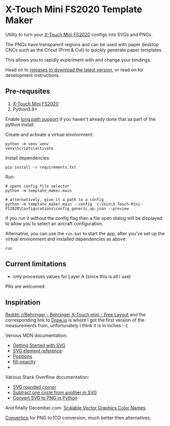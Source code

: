 # X-Touch Mini FS2020 Template Maker

Utility to turn your [X-Touch Mini FS2020](https://github.com/maartentamboer/X-Touch-Mini-FS2020) configs into SVGs and PNGs.

The PNGs have transparent regions and can be used with paper desktop CNCs such as the Cricut (Print & Cut) to quickly generate paper templates.

This allows you to rapidly experiment with and change your bindings.

Head on to [releases to download the latest version](https://github.com/cgspeck/X-Touch-Mini-FS2020-TemplateMaker/releases), or read on for development instructions.

## Pre-requsites

1. [X-Touch Mini FS2020](https://github.com/maartentamboer/X-Touch-Mini-FS2020)
2. Python3.9+

Enable [long path support](https://www.thewindowsclub.com/how-to-enable-or-disable-win32-long-paths-in-windows-11-10) if you haven't already done that as part of the python install.

Create and activate a virtual environment:

```
python -m venv venv
venv\Scripts\activate
```

Install dependencies:

```
pip install -r requirements.txt
```

Run:

```
# opens config file selector
python -m template_maker.main

# alternatively, give it a path to a config
python -m template_maker.main --config  c:\bin\X-Touch-Mini-FS2020\Configurations\config_generic_ap.json --preview
```

If you run it without the config flag then a file open dialog will be displayed to allow you to select an aircraft configuration.

Alternative, you can use the `run.bat` to start the app, after you've set up the virtual environment and installed dependencies as above:

```
run
```

## Current limitations

- only processes values for Layer A (since this is all I use)

PRs are welcomed.

## Inspiration

[Reddit: r/Behringer - Behringer X-Touch mini - Free Layout](https://www.reddit.com/r/Behringer/comments/k0xeeg/behringer_xtouch_mini_free_layout/) and the corresponding link to [Draw.io](https://viewer.diagrams.net/index.html?highlight=0000ff&edit=_blank&nav=1&title=Behringer%20X-Touch%20mini.drawio#R3Zpbb9owGIZ%2FDZe1fD7clnZM09ZNYlO33mXEkEgBszQdtL9%2BDjjNETXVqOokXJC8tmP7yYf9vSgTMl3vZ2mwjb6YUCcTDMP9hFxNMEZKQPuVK49OQZgdlVUah04rhXn8pJ3oGq4e4lDf1ypmxiRZvK2LC7PZ6EVW04I0Nbt6taVJ6r1ug5VuCfNFkLTV2zjMomIaXJUFH3W8ilzXEotjwTooKruZ3EdBaHYViVxPyDQ1JjuerfdTneT0Ci7Hdh9OlD4PLNWbrE%2BD1cWaLJfbH78%2FmdtfPxdJ%2FP3z9YW7y98geXATdoPNHgsCqXnYhDq%2FCZqQy10UZ3q%2BDRZ56c4%2BdKtF2Tpxxcs4SaYmMemhLbk8fKzeHmzRs04zva9IbvAzbdY6Sx9tlaKUO5AulIh017vKc8FCAYapej6OVaLKE6IQASZIWYW7aHGRsnruuYRpTxzPbrZ35ubP1d18821GvqqnCM9ubvdnZ3sCWAfW0wwFA4LVMapSqpGkEkDcwY8ICKCQ%2Fw%2BtMyDpy9DsXeyvX78MLLjfHpeEZbzPITejc3o4ct1sMrf0EFVcuw5PMX5N6BKKQZ06pe3gVRLQYnWsAs918ka4yRhx25UQQATLw1P2cozwKaeexnoxjHHxZpL7yhuPkbeA0lfeo9w7JYG%2B8uZj5K2Yr7kKHeV%2BiaDwdcNkPTbM17nDkiVSb%2BsWMWWA16gyiYCgLbBUAFysnDWbwyzYNyN7dt%2F9nmQ5l%2F6Q7ZF0%2BEqWWI5Q%2BRu0Pcyir2ipgl6j7ZG6%2BYqWI%2BwvVzZcroJQf7n2SH195SqZx3mBGC5XVfwn7CPXHtbBV64IQbt3VQ5%2Fl1s%2BYMPQkXz5lNfyATsGm3z5y3XAfqGZeXnFdcBmoZl5ecV1wE6hmXl5xXXATqGZeXnFdcBO4YXMyyfMYsDbGCJEANQwZar9F%2Fj7gB3wPtYF1qugPftedoJlk%2Fk52GJGAa37BcogkLzFFiEgEWqzxVwAgc7w9lknXDlgw4AIlUCJ%2BoqArc8lLbiYAF7MrAa3or%2BCrb0s38g8lFVebCXX%2FwA%3D) is where I got the first version of the measurements from, unfortunately I think it is in inches :-(.

Verious MDN documentation:

- [Getting Started with SVG](https://developer.mozilla.org/en-US/docs/Web/SVG)
- [SVG element reference](https://developer.mozilla.org/en-US/docs/Web/SVG/Element)
- [Positions](https://developer.mozilla.org/en-US/docs/Web/SVG/Tutorial/Positions)
- [fill-opacity](https://developer.mozilla.org/en-US/docs/Web/SVG/Attribute/fill-opacity)
- [<rect>](https://developer.mozilla.org/en-US/docs/Web/SVG/Element/rect)

Various Stack Overflow documentation:

- [SVG rounded corner](https://stackoverflow.com/questions/10177985/svg-rounded-corner)
- [Subtract one circle from another in SVG](https://stackoverflow.com/questions/22579508/subtract-one-circle-from-another-in-svg)
- [Convert SVG to PNG in Python](https://stackoverflow.com/questions/6589358/convert-svg-to-png-in-python)

And finally December.com: [Scalable Vector Graphics Color Names](https://www.december.com/html/spec/colorsvg.html).

[Convertico](https://convertico.com/) for PNG to ICO conversion, much better then alternatives.
